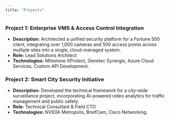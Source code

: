 ```yaml
---
title: "Projects"
---
```


### Project 1: Enterprise VMS & Access Control Integration

*   **Description:** Architected a unified security platform for a Fortune 500 client, integrating over 1,000 cameras and 500 access points across multiple sites into a single, cloud-managed system.
*   **Role:** Lead Solutions Architect
*   **Technologies:** Milestone XProtect, Genetec Synergis, Azure Cloud Services, Custom API Development.

### Project 2: Smart City Security Initiative

*   **Description:** Developed the technical framework for a city-wide surveillance project, incorporating AI-powered video analytics for traffic management and public safety.
*   **Role:** Technical Consultant & Field CTO
*   **Technologies:** NVIDIA Metropolis, BriefCam, Cisco Networking.
